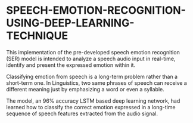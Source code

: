# SPEECH-EMOTION-RECOGNITION-USING-DEEP-LEARNING-TECHNIQUE
This implementation of the pre-developed speech emotion recognition (SER) model is intended to analyze a speech audio input in real-time, identify and present the expressed emotion within it.

Classifying emotion from speech is a long-term problem rather than a short-term one. In Linguistics, two same phrases of speech can receive a different meaning just by emphasizing a word or even a syllable.

The model, an 96% accuracy LSTM based deep learning network, had learned how to classify the correct emotion expressed in a long-time sequence of speech features extracted from the audio signal.
